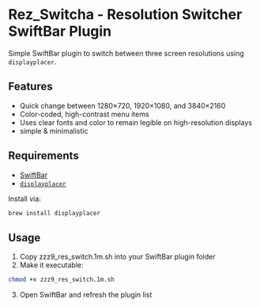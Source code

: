 # Rez_Switcha - Resolution Switcher SwiftBar Plugin

Simple SwiftBar plugin to switch between three screen resolutions using `displayplacer`.
 
 
## Features

- Quick change between 1280×720, 1920×1080, and 3840×2160
- Color-coded, high-contrast menu items
- Uses clear fonts and color to remain legible on high-resolution displays
- simple & minimalistic

## Requirements

- [SwiftBar](https://swiftbar.app/)
- [`displayplacer`](https://github.com/jakehilborn/displayplacer)

Install via:

```bash
brew install displayplacer
```

## Usage
1. Copy zzz9_res_switch.1m.sh into your SwiftBar plugin folder
2. Make it executable: 
 
```bash
chmod +x zzz9_res_switch.1m.sh
```

3. Open SwiftBar and refresh the plugin list
